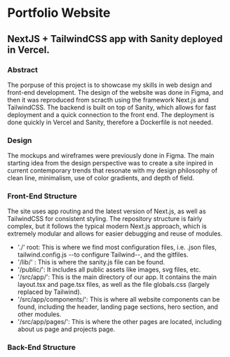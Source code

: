 #  Portfolio Website
## NextJS + TailwindCSS app with Sanity deployed in Vercel. 

### Abstract
The porpuse of this project is to showcase my skills in web design and front-end development. The design of the website was done in Figma, and then it was reproduced from scracth using the framework Next.js and TailwindCSS. The backend is built on top of Sanity, which allows for fast deployment and a quick connection to the front end. The deployment is done quickly in Vercel and Sanity, therefore a Dockerfile is not needed.

### Design
The mockups and wireframes were previously done in Figma. The main starting idea from the design perspective was to create a site inpired in current contemporary trends that resonate with my design philosophy of clean line, minimalism, use of color gradients, and depth of field.

### Front-End Structure
The site uses app routing and the latest version of Next.js, as well as TailwindCSS for consistent styling. The repository structure is fairly complex, but it follows the typical modern Next.js approach, which is extremely modular and allows for easier debugging and reuse of modules. 

-  './' root: This is where we find most configuration files, i.e. .json files, tailwind.config.js --to configure Tailwind--, and the gitfiles.
-  '/lib/' : This is where the sanity.js file can be found.
-  '/public/': It includes all public assets like images, svg files, etc.
-  '/src/app/': This is the main directory of our app. It contains the main layout.tsx and page.tsx files, as well as the file globals.css (largely replaced by Tailwind).
-  '/src/app/components/': This is where all website components can be found, including the header, landing page sections, hero section, and other modules.
-  '/src/app/pages/': This is where the other pages are located, including about us page and projects page.

### Back-End Structure
